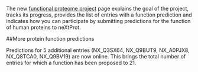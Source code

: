 The new [functional proteome project](../about/functional-proteome-project) page explains the goal of the project, tracks its progress, provides the list of entries with a function prediction and indicates how you can participate by submitting predictions for the function of human proteins to neXtProt.

##More protein function predictions

Predictions for 5 additional entries (NX\_Q3SX64, NX\_Q9BUT9, NX\_A0PJX8, NX\_Q8TCA0, NX\_Q9BV19) are now online. This brings the total number of entries for which a function has been proposed to 21.
